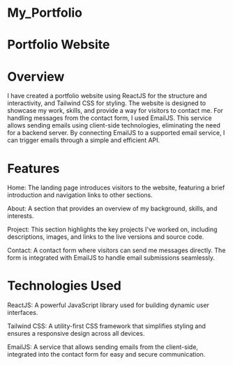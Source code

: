 # My_Portfolio

# Portfolio Website

# Overview

I have created a portfolio website using ReactJS for the structure and interactivity, and Tailwind CSS for styling. The website is designed to showcase my work, skills, and provide a way for visitors to contact me. For handling messages from the contact form, I used EmailJS. This service allows sending emails using client-side technologies, eliminating the need for a backend server. By connecting EmailJS to a supported email service, I can trigger emails through a simple and efficient API.

# Features

Home: The landing page introduces visitors to the website, featuring a brief introduction and navigation links to other sections.

About: A section that provides an overview of my background, skills, and interests.

Project: This section highlights the key projects I've worked on, including descriptions, images, and links to the live versions and source code.

Contact: A contact form where visitors can send me messages directly. The form is integrated with EmailJS to handle email submissions seamlessly.

# Technologies Used

ReactJS: A powerful JavaScript library used for building dynamic user interfaces.

Tailwind CSS: A utility-first CSS framework that simplifies styling and ensures a responsive design across all devices.

EmailJS: A service that allows sending emails from the client-side, integrated into the contact form for easy and secure communication.
